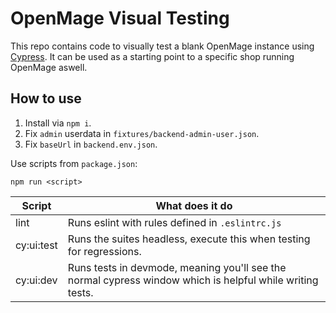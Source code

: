 # OpenMage Visual Testing

This repo contains code to visually test a blank OpenMage instance using [Cypress](https://www.cypress.io/).
It can be used as a starting point to a specific shop running OpenMage aswell.

## How to use

1. Install via `npm i`.
2. Fix `admin` userdata in `fixtures/backend-admin-user.json`.
3. Fix `baseUrl` in `backend.env.json`.

Use scripts from `package.json`:

`npm run <script>`

| Script     | What does it do                                                                                           |
|------------|-----------------------------------------------------------------------------------------------------------|
| lint       | Runs eslint with rules defined in `.eslintrc.js`                                                          |
| cy:ui:test | Runs the suites headless, execute this when testing for regressions.                                      |
| cy:ui:dev  | Runs tests in devmode, meaning you'll see the normal cypress window which is helpful while writing tests. |
